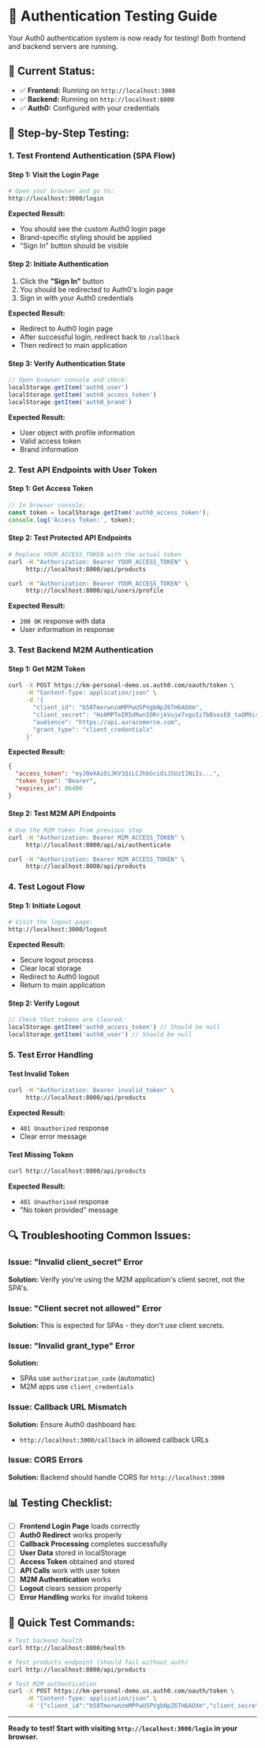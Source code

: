 # 🔐 Authentication Testing Guide

Your Auth0 authentication system is now ready for testing! Both frontend and backend servers are running.

## 🚀 **Current Status:**
- ✅ **Frontend:** Running on `http://localhost:3000`
- ✅ **Backend:** Running on `http://localhost:8000`
- ✅ **Auth0:** Configured with your credentials

## 🧪 **Step-by-Step Testing:**

### **1. Test Frontend Authentication (SPA Flow)**

#### **Step 1: Visit the Login Page**
```bash
# Open your browser and go to:
http://localhost:3000/login
```

**Expected Result:**
- You should see the custom Auth0 login page
- Brand-specific styling should be applied
- "Sign In" button should be visible

#### **Step 2: Initiate Authentication**
1. Click the **"Sign In"** button
2. You should be redirected to Auth0's login page
3. Sign in with your Auth0 credentials

**Expected Result:**
- Redirect to Auth0 login page
- After successful login, redirect back to `/callback`
- Then redirect to main application

#### **Step 3: Verify Authentication State**
```javascript
// Open browser console and check:
localStorage.getItem('auth0_user')
localStorage.getItem('auth0_access_token')
localStorage.getItem('auth0_brand')
```

**Expected Result:**
- User object with profile information
- Valid access token
- Brand information

### **2. Test API Endpoints with User Token**

#### **Step 1: Get Access Token**
```javascript
// In browser console:
const token = localStorage.getItem('auth0_access_token');
console.log('Access Token:', token);
```

#### **Step 2: Test Protected API Endpoints**
```bash
# Replace YOUR_ACCESS_TOKEN with the actual token
curl -H "Authorization: Bearer YOUR_ACCESS_TOKEN" \
     http://localhost:8000/api/products

curl -H "Authorization: Bearer YOUR_ACCESS_TOKEN" \
     http://localhost:8000/api/users/profile
```

**Expected Result:**
- `200 OK` response with data
- User information in response

### **3. Test Backend M2M Authentication**

#### **Step 1: Get M2M Token**
```bash
curl -X POST https://km-personal-demo.us.auth0.com/oauth/token \
     -H "Content-Type: application/json" \
     -d '{
       "client_id": "b58TmerwnzmMPPwU5PVgbNpZ6TH6AOXm",
       "client_secret": "Hs0MPTeIR5dRwnIORrjkVuje7vgoIz7bBsosE8_taQM9isaIBpPk0I6WeNOTYo_8",
       "audience": "https://api.auracomerce.com",
       "grant_type": "client_credentials"
     }'
```

**Expected Result:**
```json
{
  "access_token": "eyJ0eXAiOiJKV1QiLCJhbGciOiJSUzI1NiIs...",
  "token_type": "Bearer",
  "expires_in": 86400
}
```

#### **Step 2: Test M2M API Endpoints**
```bash
# Use the M2M token from previous step
curl -H "Authorization: Bearer M2M_ACCESS_TOKEN" \
     http://localhost:8000/api/ai/authenticate

curl -H "Authorization: Bearer M2M_ACCESS_TOKEN" \
     http://localhost:8000/api/products
```

### **4. Test Logout Flow**

#### **Step 1: Initiate Logout**
```bash
# Visit the logout page:
http://localhost:3000/logout
```

**Expected Result:**
- Secure logout process
- Clear local storage
- Redirect to Auth0 logout
- Return to main application

#### **Step 2: Verify Logout**
```javascript
// Check that tokens are cleared:
localStorage.getItem('auth0_access_token') // Should be null
localStorage.getItem('auth0_user') // Should be null
```

### **5. Test Error Handling**

#### **Test Invalid Token**
```bash
curl -H "Authorization: Bearer invalid_token" \
     http://localhost:8000/api/products
```

**Expected Result:**
- `401 Unauthorized` response
- Clear error message

#### **Test Missing Token**
```bash
curl http://localhost:8000/api/products
```

**Expected Result:**
- `401 Unauthorized` response
- "No token provided" message

## 🔍 **Troubleshooting Common Issues:**

### **Issue: "Invalid client_secret" Error**
**Solution:** Verify you're using the M2M application's client secret, not the SPA's.

### **Issue: "Client secret not allowed" Error**
**Solution:** This is expected for SPAs - they don't use client secrets.

### **Issue: "Invalid grant_type" Error**
**Solution:** 
- SPAs use `authorization_code` (automatic)
- M2M apps use `client_credentials`

### **Issue: Callback URL Mismatch**
**Solution:** Ensure Auth0 dashboard has:
- `http://localhost:3000/callback` in allowed callback URLs

### **Issue: CORS Errors**
**Solution:** Backend should handle CORS for `http://localhost:3000`

## 📊 **Testing Checklist:**

- [ ] **Frontend Login Page** loads correctly
- [ ] **Auth0 Redirect** works properly
- [ ] **Callback Processing** completes successfully
- [ ] **User Data** stored in localStorage
- [ ] **Access Token** obtained and stored
- [ ] **API Calls** work with user token
- [ ] **M2M Authentication** works
- [ ] **Logout** clears session properly
- [ ] **Error Handling** works for invalid tokens

## 🎯 **Quick Test Commands:**

```bash
# Test backend health
curl http://localhost:8000/health

# Test products endpoint (should fail without auth)
curl http://localhost:8000/api/products

# Test M2M authentication
curl -X POST https://km-personal-demo.us.auth0.com/oauth/token \
     -H "Content-Type: application/json" \
     -d '{"client_id":"b58TmerwnzmMPPwU5PVgbNpZ6TH6AOXm","client_secret":"Hs0MPTeIR5dRwnIORrjkVuje7vgoIz7bBsosE8_taQM9isaIBpPk0I6WeNOTYo_8","audience":"https://api.auracomerce.com","grant_type":"client_credentials"}'
```

---

**Ready to test! Start with visiting `http://localhost:3000/login` in your browser.**
